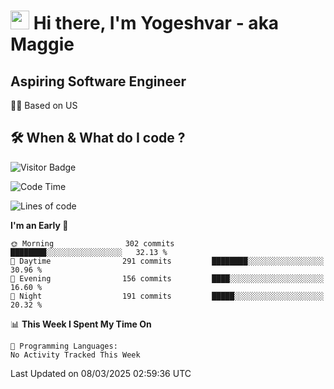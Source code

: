 <h1><img src="https://emojis.slackmojis.com/emojis/images/1531849430/4246/blob-sunglasses.gif?1531849430" width="30"/> Hi there, I'm Yogeshvar - aka Maggie</h1>

## Aspiring Software Engineer
🏂🏻  Based on US 

## 🛠 When & What do I code ?  

![Visitor Badge](https://visitor-badge.feriirawann.repl.co?username=yogeshvar&repo=yogeshvar&label=Visitors&style=plastic&color=%23457BFF&contentType=svg)

<!--START_SECTION:waka-->
![Code Time](http://img.shields.io/badge/Code%20Time-2%2C919%20hrs%2051%20mins-blue)

![Lines of code](https://img.shields.io/badge/From%20Hello%20World%20I%27ve%20Written-3.9%20million%20lines%20of%20code-blue)

**I'm an Early 🐤** 

```text
🌞 Morning                302 commits         ████████░░░░░░░░░░░░░░░░░   32.13 % 
🌆 Daytime                291 commits         ████████░░░░░░░░░░░░░░░░░   30.96 % 
🌃 Evening                156 commits         ████░░░░░░░░░░░░░░░░░░░░░   16.60 % 
🌙 Night                  191 commits         █████░░░░░░░░░░░░░░░░░░░░   20.32 % 
```


📊 **This Week I Spent My Time On** 

```text
💬 Programming Languages: 
No Activity Tracked This Week
```


 Last Updated on 08/03/2025 02:59:36 UTC
<!--END_SECTION:waka-->
